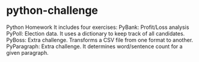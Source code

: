 # python-challenge
Python Homework
It includes four exercises:
PyBank: Profit/Loss analysis
PyPoll: Election data. It uses a dictionary to keep track of all candidates.
PyBoss: Extra challenge. Transforms a CSV file from one format to another. 
PyParagraph: Extra challenge. It determines word/sentence count for a given paragraph.
